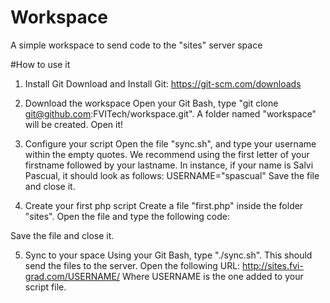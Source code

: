 # Workspace
A simple workspace to send code to the "sites" server space

#How to use it
1. Install Git 
Download and Install Git: https://git-scm.com/downloads

2. Download the workspace
Open your Git Bash, type "git clone git@github.com:FVITech/workspace.git". A folder named "workspace" will be created. Open it! 

3. Configure your script
Open the file "sync.sh", and type your username within the empty quotes. We recommend using the first letter of your firstname followed by your lastname. In instance, if your name is Salvi Pascual, it should look as follows:
USERNAME="spascual"
Save the file and close it.

4. Create your first php script
Create a file "first.php" inside the folder "sites". Open the file and type the following code:
<?php
	echo "First script!";
?>
Save the file and close it.

5. Sync to your space
Using your Git Bash, type "./sync.sh". This should send the files to the server. Open the following URL:
http://sites.fvi-grad.com/USERNAME/
Where USERNAME is the one added to your script file.